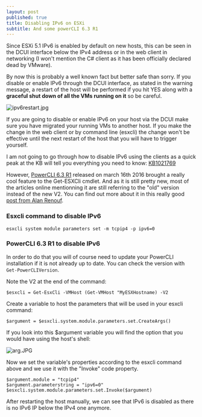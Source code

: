 ```yaml
---
layout: post
published: true
title: Disabling IPv6 on ESXi
subtitle: And some powerCLI 6.3 R1
---
```

Since ESXi 5.1 IPv6 is enabled by default on new hosts, this can be seen in the DCUI interface below the IPv4 address or in the web client in networking (I won't mention the C# client as it has been officially declared dead by VMware).

By now this is probably a well known fact but better safe than sorry. If you disable or enable IPv6 through the DCUI interface, as stated in the warning message, a restart of the host will be performed if you hit YES along with a **graceful shut down of all the VMs running on it** so be careful.

![ipv6restart.jpg]({{site.baseurl}}/img/ipv6restart.jpg)

If you are going to disable or enable IPv6 on your host via the DCUI make sure you have migrated your running VMs to another host. If you make the change in the web client or by command line (esxcli) the change won't be effective until the next restart of the host that you will have to trigger yourself.

I am not going to go through how to disable IPv6 using the clients as a quick peak at the KB will tell you everything you need to know: [KB1021769](https://kb.vmware.com/selfservice/microsites/search.do?language=en_US&cmd=displayKC&externalId=1021769)

However, [PowerCLI 6.3 R1](http://blogs.vmware.com/PowerCLI/2016/03/new-release-powercli-6-3-r1download-today.html) released on march 16th 2016 brought a really cool feature to the Get-ESXCli cmdlet. And as it is still pretty new, most of the articles online mentionning it are still referring to the "old" version instead of the new V2. You can find out more about it in this really good [post from Alan Renouf](http://blogs.vmware.com/PowerCLI/2016/04/powercli-6-3-r1-get-esxcli-why-the-v2.html).

### Esxcli command to disable IPv6

```
esxcli system module parameters set -m tcpip4 -p ipv6=0
```

### PowerCLI 6.3 R1 to disable IPv6
In order to do that you will of course need to update your PowerCLI installation if it is not already up to date. You can check the version with ```Get-PowerCLIVersion```.   

Note the V2 at the end of the command:
  
```
$esxcli = Get-EsxCli -VMHost (Get-VMHost "MyESXHostname) -V2
```
  
Create a variable to host the parameters that will be used in your esxcli command:
  
```
$argument = $esxcli.system.module.parameters.set.CreateArgs()
```
  
If you look into this $argument variable you will find the option that you would have using the host's shell:

![arg.JPG]({{site.baseurl}}/img/arg.JPG)


Now we set the variable's properties according to the esxcli command above and we use it with the "Invoke" code property.

```
$argument.module = "tcpip4"
$argument.parameterstring = "ipv6=0"
$esxcli.system.module.parameters.set.Invoke($argument)
```

After restarting the host manually, we can see that IPv6 is disabled as there is no IPv6 IP below the IPv4 one anymore.

